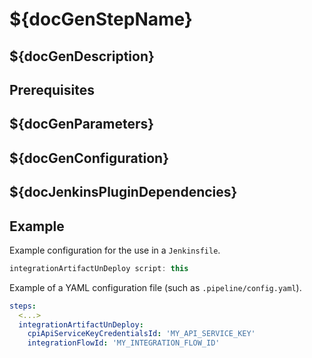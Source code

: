 # ${docGenStepName}

## ${docGenDescription}

## Prerequisites

## ${docGenParameters}

## ${docGenConfiguration}

## ${docJenkinsPluginDependencies}

## Example

Example configuration for the use in a `Jenkinsfile`.

```groovy
integrationArtifactUnDeploy script: this
```

Example of a YAML configuration file (such as `.pipeline/config.yaml`).

```yaml
steps:
  <...>
  integrationArtifactUnDeploy:
    cpiApiServiceKeyCredentialsId: 'MY_API_SERVICE_KEY'
    integrationFlowId: 'MY_INTEGRATION_FLOW_ID'
```
